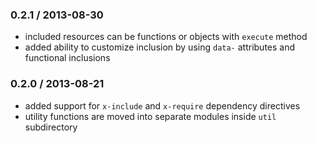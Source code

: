 ### 0.2.1 / 2013-08-30

* included resources can be functions or objects with `execute` method
* added ability to customize inclusion by using `data-` attributes and functional inclusions

### 0.2.0 / 2013-08-21

* added support for `x-include` and `x-require` dependency directives
* utility functions are moved into separate modules inside `util` subdirectory
